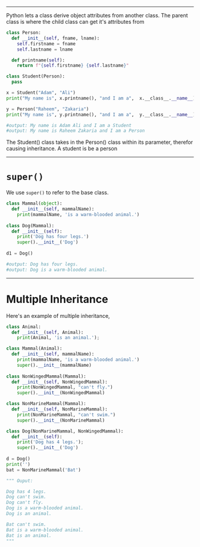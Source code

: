
---
Python lets a class derive object attributes from another class. The parent class is where the child class can get it's attributes from

```python
class Person:
  def __init__(self, fname, lname):
    self.firstname = fname
    self.lastname = lname

  def printname(self):
    return f"{self.firstname} {self.lastname}"

class Student(Person):
  pass

x = Student("Adam", "Ali")
print("My name is", x.printname(), "and I am a",  x.__class__.__name__)

y = Person("Raheem", "Zakaria")
print("My name is", y.printname(), "and I am a",  y.__class__.__name__)

#output: My name is Adam Ali and I am a Student
#output: My name is Raheem Zakaria and I am a Person
```

The Student() class takes in the Person() class within its parameter, therefor causing inheritance.
A student is be a person

---
# `super()`

We use `super()` to refer to the base class.

```python
class Mammal(object):
  def __init__(self, mammalName):
    print(mammalName, 'is a warm-blooded animal.')
    
class Dog(Mammal):
  def __init__(self):
    print('Dog has four legs.')
    super().__init__('Dog')
    
d1 = Dog()

#output: Dog has four legs.
#output: Dog is a warm-blooded animal.
```

---
# Multiple Inheritance

Here's an example of multiple inheritance,

```python
class Animal:
  def __init__(self, Animal):
    print(Animal, 'is an animal.');

class Mammal(Animal):
  def __init__(self, mammalName):
    print(mammalName, 'is a warm-blooded animal.')
    super().__init__(mammalName)
    
class NonWingedMammal(Mammal):
  def __init__(self, NonWingedMammal):
    print(NonWingedMammal, "can't fly.")
    super().__init__(NonWingedMammal)

class NonMarineMammal(Mammal):
  def __init__(self, NonMarineMammal):
    print(NonMarineMammal, "can't swim.")
    super().__init__(NonMarineMammal)

class Dog(NonMarineMammal, NonWingedMammal):
  def __init__(self):
    print('Dog has 4 legs.');
    super().__init__('Dog')
    
d = Dog()
print('')
bat = NonMarineMammal('Bat')

""" Ouput:

Dog has 4 legs.
Dog can't swim.
Dog can't fly.
Dog is a warm-blooded animal.
Dog is an animal.

Bat can't swim.
Bat is a warm-blooded animal.
Bat is an animal.
"""

```



